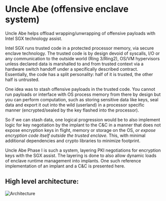 # Uncle Abe (offensive enclave system)

Uncle Abe helps offload wrapping/unwrapping of offensive payloads with Intel SGX technology assist.

Intel SGX runs trusted code in a protected processor memory, via secure enclave technology. 
The trusted code is by design devoid of syscalls, I/O or any communication to the outside world (Ring 3/Ring2), OS/VM hypervisors unless declared data is marshalled to and from trusted context via a hardware switch handoff under a specifically described contract. Essentially, the code has a split personality: half of it is trusted, the other half is untrusted. 

One idea was to stash offensive payloads in the trusted code. You cannot run payloads or interface with OS process memory from there by design but you can perform computation, such as storing sensitive data like keys, seal data and export it out into the wild (userland) in a processor specific manner (encrypted/sealed by the key flashed into the processor).

So if we can stash data, one logical progression would be to also implement logic for key negotiation by the implant to the C&C in a manner that does not expose encryption keys in flight, memory or storage on the OS, _or expose encryption code itself outside the trusted enclave._ This, with minimal additional dependencies and crypto libraries to minimize footprint.

Uncle Abe Phase I is such a system, layering PKI negotiations for encryption keys with the SGX assist. The layering is done to also allow dynamic loads of enclave runtime management into implants. One such reference implementation of an implant and a C&C is presented here. 


## High level architecture:
![Architecture](UncleAbe.png)
